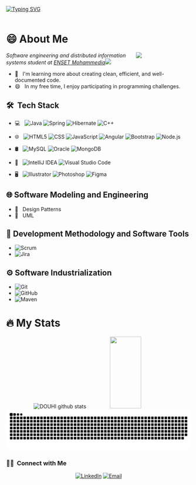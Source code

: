 <!--
**DOUHIChaimae/DOUHIChaimae** is a ✨ _special_ ✨ repository because its `README.md` (this file) appears on your GitHub profile.

Here are some ideas to get you started:

- 🔭 I’m currently working on ...
- 🌱 I’m currently learning ...
- 👯 I’m looking to collaborate on ...
- 🤔 I’m looking for help with ...
- 💬 Ask me about ...
- 📫 How to reach me: ...
- 😄 Pronouns: ...
- ⚡ Fun fact: ...
-->

[![Typing SVG](https://readme-typing-svg.herokuapp.com/?color=967b7f&duration=2000&pause=1000&size=35&center=true&vCenter=true&width=1000&lines=HELLO,+My+name+is+DOUHI+Chaimae;I'm+a+Software+engineering+student;Be+Welcome!+:%29)](https://git.io/typing-svg)
</br>
</br>
<h1>😄 About Me </h1>
<img align='right' src="https://github.com/Anmol-Baranwal/Cool-GIFs-For-GitHub/assets/74038190/f5d2d866-d25c-4873-8d82-425d2c62fc2e" width="150">
<p><em>Software engineering and distributed information systems student at <a href="https://www.enset-media.ac.ma/">ENSET Mohammedia</a><img src="https://media.giphy.com/media/fYSnHlufseco8Fh93Z/giphy.gif" width="30"> </br>
</em></p>

- 🌱 &nbsp; I'm learning more about creating clean, efficient, and well-documented code.
- 😄 &nbsp; In my free time, I enjoy participating in programming challenges.


<h2> 🛠 &nbsp;Tech Stack</h2>

- 💻 &nbsp;
  ![Java](https://img.shields.io/badge/-Java-333333?style=flat&logo=Java&logoColor=007396)
  ![Spring](https://img.shields.io/badge/spring-333333?style==flat&logoColor=00599C&logo=spring)
  ![Hibernate](https://img.shields.io/badge/hibernate-333333?style=flat&logo=hibernate&logoColor=59666C)
  ![C++](https://img.shields.io/badge/-C++-333333?style=flat&logo=C%2B%2B&logoColor=00599C)
- 🌐 &nbsp;
  ![HTML5](https://img.shields.io/badge/-HTML5-333333?style=flat&logo=HTML5)
  ![CSS](https://img.shields.io/badge/-CSS-333333?style=flat&logo=CSS3&logoColor=1572B6)
  ![JavaScript](https://img.shields.io/badge/-JavaScript-333333?style=flat&logo=javascript)
  ![Angular](https://img.shields.io/badge/angular-333333?style=flat&logo=angular&logoColor=007ACC)
  ![Bootstrap](https://img.shields.io/badge/-Bootstrap-333333?style=flat&logo=bootstrap&logoColor=563D7C)
  ![Node.js](https://img.shields.io/badge/-Node.js-333333?style=flat&logo=node.js)

- 🛢 &nbsp;
  ![MySQL](https://img.shields.io/badge/-MySQL-333333?style=flat&logo=mysql)
  ![Oracle](https://img.shields.io/badge/-Oracle-333333?style=flat&logo=oracle)
  ![MongoDB](https://img.shields.io/badge/-MongoDB-333333?style=flat&logo=mongodb)
  
- 🔧 &nbsp;
  ![IntelliJ IDEA](https://img.shields.io/badge/IntelliJIDEA-333333?style=flat&logo=intellij-idea&logoColor=007ACC)
  ![Visual Studio Code](https://img.shields.io/badge/-Visual%20Studio%20Code-333333?style=flat&logo=visual-studio-code&logoColor=007ACC)
- 🖥 &nbsp;
  ![Illustrator](https://img.shields.io/badge/-Illustrator-333333?style=flat&logo=adobe-illustrator)
  ![Photoshop](https://img.shields.io/badge/-Photoshop-333333?style=flat&logo=adobe-photoshop)
  ![Figma](https://img.shields.io/badge/figma-333333?style=flat&logo=figma&logoColor=007ACC)

<h2> 🌐 Software Modeling and Engineering</h2>

- 🎨 &nbsp; Design Patterns
- 📐 &nbsp; UML

<h2> 🚀 Development Methodology and Software Tools</h2>

- ![Scrum](https://img.shields.io/badge/-Scrum-333333?style=flat&logo=scrum&logoColor=47A248) &nbsp; 
- ![Jira](https://img.shields.io/badge/-Jira-333333?style=flat&logo=jira-software&logoColor=0052CC) &nbsp; 

<h2> ⚙️ Software Industrialization</h2>

- ![Git](https://img.shields.io/badge/-Git-333333?style=flat&logo=git)
- ![GitHub](https://img.shields.io/badge/-GitHub-333333?style=flat&logo=github)
- ![Maven](https://img.shields.io/badge/-Maven-333333?style=flat&logo=apache-maven&logoColor=C71A36) &nbsp; 

# :fire: My Stats

<div align="center">  
    <img width="49%" height="195px" src="https://github-readme-stats.vercel.app/api?username=DOUHIChaimae&show_icons=true&count_private=true&hide_border=true&title_color=787b7f&icon_color=787b7f&text_color=c9d1d9&bg_color=0d1117" alt="DOUHI github stats" /> 
    <img width="41%" height="195px" src="https://github-readme-stats.vercel.app/api/top-langs/?username=DOUHIChaimae&hide=python&layout=compact&hide_border=true&title_color=787b7f&text_color=787b7f&bg_color=0d1117" />
   
  <picture>
      <source
        media="(prefers-color-scheme: dark)"
        srcset="https://github.com/DOUHIChaimae/DOUHIChaimae/blob/output/github-contribution-grid-snake-dark.svg"
      />
      <source
        media="(prefers-color-scheme: light)"
        srcset="https://github.com/DOUHIChaimae/DOUHIChaimae/blob/output/github-contribution-grid-snake.svg"
      />
      <img
        alt="github contribution grid snake animation"
        src="https://github.com/DOUHIChaimae/DOUHIChaimae/blob/output/github-contribution-grid-snake.svg"
      />
    </picture>
  </div>
</div>

<h3> 🤝🏻 &nbsp;Connect with Me </h3>
<p align="center">
<a href="https://www.linkedin.com/in/chaimae-douhi/"><img alt="LinkedIn" src="https://img.shields.io/badge/LinkedIn-DOUHI%20Chaimae%20-blue?style=flat-square&logo=linkedin"></a>
<a href="mailto:chaimaedouhi7@gmail.com"><img alt="Email" src="https://img.shields.io/badge/Email-chaimaedouhi7@gmail.com-blue?style=flat-square&logo=gmail"></a>
</p>

